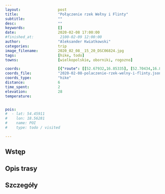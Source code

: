 ```yaml
---
layout:                 post
title:                  "Połączenie rzek Wełny i Flinty"
subtitle:               ""
desc:                   ""
keywords:               []
date:                   2020-02-08 17:00:00
#finished_at:            2100-02-09 12:00:00
author:                 "Aleksander Kwiatkowski"
categories:             trip
image_filename:         2020_02_08__15_20_DSC06824.jpg
tags:                   [hike, todo]
towns:                  [wielkopolskie, oborniki, rogozno]

coords:                 [{"route": [[52.67932,16.85335], [52.70434,16.86519], [52.70595,16.86125]], "type": "hike"}]
coords_file:            "2020-02-08-polaczenie-rzek-welny-i-flinty.json"
coords_type:            "hike"
distance:               6
time_spent:             2
elevation:              28
temperature:            


pois:
#  - lat: 54.45911
#    lon: 18.56281
#    name: POI
#    type: todo / visited

---
```



## Wstęp

## Opis trasy

## Szczegóły
